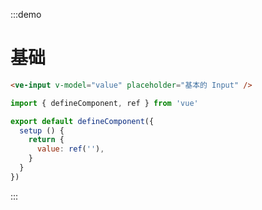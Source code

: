 :::demo

# 基础

```html
<ve-input v-model="value" placeholder="基本的 Input" />
```

```js
import { defineComponent, ref } from 'vue'

export default defineComponent({
  setup () {
    return {
      value: ref(''),
    }
  }
})
```

:::